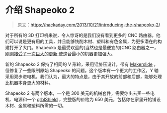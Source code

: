 # 介绍 Shapeoko 2

> 原文：<https://hackaday.com/2013/10/21/introducing-the-shapeoko-2/>

对于所有的 3D 打印机来说，令人惊讶的是我们没有看到更多的 CNC 路由器。他们可以说是更有用的工具，并且能够铣削木材、塑料和有色金属，为更多潜在的构建打开了大门。Shapeoko 是最受欢迎的(当然也是最便宜的)CNC 路由器之一，[刚刚接受了一次巨大的更新](https://www.inventables.com/technologies/desktop-cnc-mill-kits-shapeoko-2),使这台最小的机器更加强大。

新的 Shapeoko 2 保持了相同的 V 形轮，采用铝挤压设计，带有 [Makerslide](http://www.makerslide.com/) ，但修复了一些限制原始 Shapeoko 的问题。这个版本有一个更大的工作区，Y 轴采用双步进电机。我们认为，最大的特点是，由于其开放的前部和后部，能够处理比机器本身更大的材料。

Shapeoko 2 有两个版本，一个是 300 美元的机械套件，需要你出去买一些电机、电源和一个 [grblShield](https://www.inventables.com/technologies/grblshield-v4--2) ，完整版的价格为 650 美元，包括你在家里开始铺设木材、金属和塑料所需的一切。